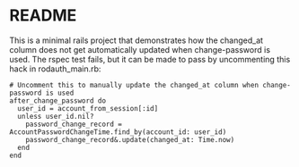 # README

This is a minimal rails project that demonstrates how the changed_at column does not get automatically updated when
change-password is used. The rspec test fails, but it can be made to pass by uncommenting this hack in rodauth_main.rb:

    # Uncomment this to manually update the changed_at column when change-password is used
    after_change_password do
      user_id = account_from_session[:id]
      unless user_id.nil?
        password_change_record = AccountPasswordChangeTime.find_by(account_id: user_id)
        password_change_record&.update(changed_at: Time.now)
      end
    end
